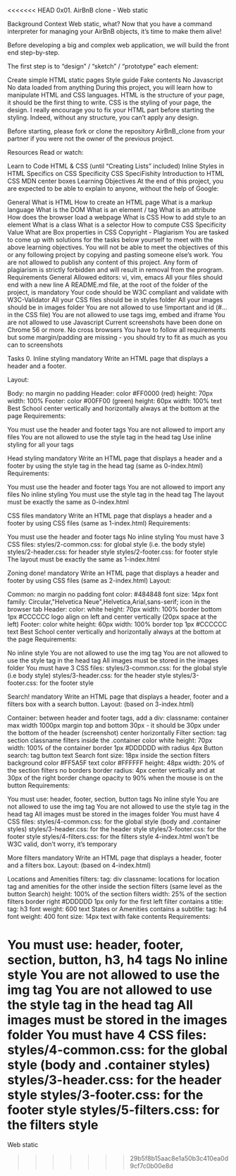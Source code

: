 <<<<<<< HEAD
0x01. AirBnB clone - Web static

Background Context Web static, what? Now that you have a command interpreter for managing your AirBnB objects, it’s time to make them alive!

Before developing a big and complex web application, we will build the front end step-by-step.

The first step is to “design” / “sketch” / “prototype” each element:

Create simple HTML static pages Style guide Fake contents No Javascript No data loaded from anything During this project, you will learn how to manipulate HTML and CSS languages. HTML is the structure of your page, it should be the first thing to write. CSS is the styling of your page, the design. I really encourage you to fix your HTML part before starting the styling. Indeed, without any structure, you can’t apply any design.

Before starting, please fork or clone the repository AirBnB_clone from your partner if you were not the owner of the previous project.

Resources Read or watch:

Learn to Code HTML & CSS (until “Creating Lists” included) Inline Styles in HTML Specifics on CSS Specificity CSS SpeciFishity Introduction to HTML CSS MDN center boxes Learning Objectives At the end of this project, you are expected to be able to explain to anyone, without the help of Google:

General What is HTML How to create an HTML page What is a markup language What is the DOM What is an element / tag What is an attribute How does the browser load a webpage What is CSS How to add style to an element What is a class What is a selector How to compute CSS Specificity Value What are Box properties in CSS Copyright - Plagiarism You are tasked to come up with solutions for the tasks below yourself to meet with the above learning objectives. You will not be able to meet the objectives of this or any following project by copying and pasting someone else’s work. You are not allowed to publish any content of this project. Any form of plagiarism is strictly forbidden and will result in removal from the program. Requirements General Allowed editors: vi, vim, emacs All your files should end with a new line A README.md file, at the root of the folder of the project, is mandatory Your code should be W3C compliant and validate with W3C-Validator All your CSS files should be in styles folder All your images should be in images folder You are not allowed to use !important and id (#... in the CSS file) You are not allowed to use tags img, embed and iframe You are not allowed to use Javascript Current screenshots have been done on Chrome 56 or more. No cross browsers You have to follow all requirements but some margin/padding are missing - you should try to fit as much as you can to screenshots

Tasks 0. Inline styling mandatory Write an HTML page that displays a header and a footer.

Layout:

Body: no margin no padding Header: color #FF0000 (red) height: 70px width: 100% Footer: color #00FF00 (green) height: 60px width: 100% text Best School center vertically and horizontally always at the bottom at the page Requirements:

You must use the header and footer tags You are not allowed to import any files You are not allowed to use the style tag in the head tag Use inline styling for all your tags

Head styling mandatory Write an HTML page that displays a header and a footer by using the style tag in the head tag (same as 0-index.html)
Requirements:

You must use the header and footer tags You are not allowed to import any files No inline styling You must use the style tag in the head tag The layout must be exactly the same as 0-index.html

CSS files mandatory Write an HTML page that displays a header and a footer by using CSS files (same as 1-index.html)
Requirements:

You must use the header and footer tags No inline styling You must have 3 CSS files: styles/2-common.css: for global style (i.e. the body style) styles/2-header.css: for header style styles/2-footer.css: for footer style The layout must be exactly the same as 1-index.html

Zoning done! mandatory Write an HTML page that displays a header and footer by using CSS files (same as 2-index.html)
Layout:

Common: no margin no padding font color: #484848 font size: 14px font family: Circular,"Helvetica Neue",Helvetica,Arial,sans-serif; icon in the browser tab Header: color: white height: 70px width: 100% border bottom 1px #CCCCCC logo align on left and center vertically (20px space at the left) Footer: color white height: 60px width: 100% border top 1px #CCCCCC text Best School center vertically and horizontally always at the bottom at the page Requirements:

No inline style You are not allowed to use the img tag You are not allowed to use the style tag in the head tag All images must be stored in the images folder You must have 3 CSS files: styles/3-common.css: for the global style (i.e body style) styles/3-header.css: for the header style styles/3-footer.css: for the footer style

Search! mandatory Write an HTML page that displays a header, footer and a filters box with a search button.
Layout: (based on 3-index.html)

Container: between header and footer tags, add a div: classname: container max width 1000px margin top and bottom 30px - it should be 30px under the bottom of the header (screenshot) center horizontally Filter section: tag section classname filters inside the .container color white height: 70px width: 100% of the container border 1px #DDDDDD with radius 4px Button search: tag button text Search font size: 18px inside the section filters background color #FF5A5F text color #FFFFFF height: 48px width: 20% of the section filters no borders border radius: 4px center vertically and at 30px of the right border change opacity to 90% when the mouse is on the button Requirements:

You must use: header, footer, section, button tags No inline style You are not allowed to use the img tag You are not allowed to use the style tag in the head tag All images must be stored in the images folder You must have 4 CSS files: styles/4-common.css: for the global style (body and .container styles) styles/3-header.css: for the header style styles/3-footer.css: for the footer style styles/4-filters.css: for the filters style 4-index.html won’t be W3C valid, don’t worry, it’s temporary

More filters mandatory Write an HTML page that displays a header, footer and a filters box.
Layout: (based on 4-index.html)

Locations and Amenities filters: tag: div classname: locations for location tag and amenities for the other inside the section filters (same level as the button Search) height: 100% of the section filters width: 25% of the section filters border right #DDDDDD 1px only for the first left filter contains a title: tag: h3 font weight: 600 text States or Amenities contains a subtitle: tag: h4 font weight: 400 font size: 14px text with fake contents Requirements:

You must use: header, footer, section, button, h3, h4 tags No inline style You are not allowed to use the img tag You are not allowed to use the style tag in the head tag All images must be stored in the images folder You must have 4 CSS files: styles/4-common.css: for the global style (body and .container styles) styles/3-header.css: for the header style styles/3-footer.css: for the footer style styles/5-filters.css: for the filters style
=======
Web static
>>>>>>> 29b5f8b15aac8e1a50b3c410ea0d9cf7c0b00e8d
